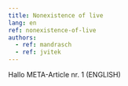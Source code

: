 ```yaml
---
title: Nonexistence of live
lang: en
ref: nonexistence-of-live
authors:
  - ref: mandrasch
  - ref: jvitek
---
```


Hallo META-Article nr. 1 (ENGLISH)
